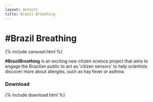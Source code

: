 ```yaml
---
layout: default
title: Brazil Breathing
---
```


# #Brazil Breathing

{% include carousel.html %}

**\#BrazilBreathing** is an exciting new citizen science project that aims to engage the Brazilian public to act as
'citizen sensors' to help scientists discover more about allergies, such as hay fever or asthma.

### Download

{% include download.html %}
